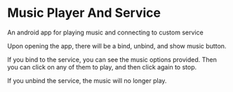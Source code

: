 # Music Player And Service
An android app for playing music and connecting to custom service

Upon opening the app, there will be a bind, unbind, and show music button.

If you bind to the service, you can see the music options provided. Then you can click on any of them to play, and then click again to stop.

If you unbind the service, the music will no longer play.
